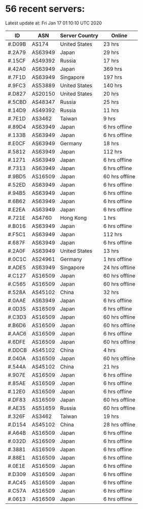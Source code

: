 # 56 recent servers:

Latest update at: Fri Jan 17 01:10:10 UTC 2020

| ID | ASN | Server Country | Online |
| -- | --- | -------------- | ------ |
| #.D09B | AS174 | United States | 23 hrs |
| #.2A79 | AS63949 | Japan | 29 hrs |
| #.15CF | AS49392 | Russia | 17 hrs |
| #.42A0 | AS63949 | Japan | 369 hrs |
| #.7F1D | AS63949 | Singapore | 197 hrs |
| #.9FC3 | AS53889 | United States | 140 hrs |
| #.D827 | AS20150 | United States | 20 hrs |
| #.5CBD | AS48347 | Russia | 25 hrs |
| #.14D9 | AS49392 | Russia | 11 hrs |
| #.7E1D | AS3462 | Taiwan | 9 hrs |
| #.89D4 | AS63949 | Japan | 6 hrs offline |
| #.133B | AS63949 | Japan | 6 hrs offline |
| #.E0CF | AS63949 | Germany | 18 hrs |
| #.5812 | AS63949 | Japan | 112 hrs |
| #.1271 | AS63949 | Japan | 6 hrs offline |
| #.7313 | AS63949 | Japan | 6 hrs offline |
| #.9BD5 | AS16509 | Japan | 60 hrs offline |
| #.52ED | AS63949 | Japan | 6 hrs offline |
| #.94B5 | AS63949 | Japan | 6 hrs offline |
| #.6B62 | AS63949 | Japan | 6 hrs offline |
| #.E2EA | AS63949 | Japan | 6 hrs offline |
| #.721E | AS4760 | Hong Kong | 1 hrs |
| #.B016 | AS63949 | Japan | 6 hrs offline |
| #.F5C1 | AS63949 | Japan | 112 hrs |
| #.687F | AS63949 | Japan | 6 hrs offline |
| #.2A0F | AS63949 | United States | 13 hrs |
| #.0C1C | AS24961 | Germany | 1 hrs offline |
| #.ADE5 | AS63949 | Singapore | 24 hrs offline |
| #.C127 | AS16509 | Japan | 60 hrs offline |
| #.C565 | AS16509 | Japan | 60 hrs offline |
| #.528A | AS45102 | China | 32 hrs |
| #.0AAE | AS63949 | Japan | 6 hrs offline |
| #.0D35 | AS16509 | Japan | 6 hrs offline |
| #.C3D3 | AS16509 | Japan | 60 hrs offline |
| #.B6D6 | AS16509 | Japan | 60 hrs offline |
| #.AAC6 | AS16509 | Japan | 6 hrs offline |
| #.6DFE | AS16509 | Japan | 60 hrs offline |
| #.DDCB | AS45102 | China | 4 hrs |
| #.040A | AS16509 | Japan | 60 hrs offline |
| #.544A | AS45102 | China | 21 hrs |
| #.907E | AS16509 | Japan | 6 hrs offline |
| #.85AE | AS16509 | Japan | 6 hrs offline |
| #.12E0 | AS16509 | Japan | 6 hrs offline |
| #.DF83 | AS16509 | Japan | 60 hrs offline |
| #.AE35 | AS51659 | Russia | 60 hrs offline |
| #.326F | AS3462 | Taiwan | 19 hrs |
| #.D154 | AS45102 | China | 28 hrs offline |
| #.A64B | AS16509 | Japan | 6 hrs offline |
| #.032D | AS16509 | Japan | 6 hrs offline |
| #.3881 | AS16509 | Japan | 6 hrs offline |
| #.88E1 | AS16509 | Japan | 6 hrs offline |
| #.0E1E | AS16509 | Japan | 6 hrs offline |
| #.D309 | AS16509 | Japan | 6 hrs offline |
| #.AC45 | AS16509 | Japan | 6 hrs offline |
| #.C57A | AS16509 | Japan | 6 hrs offline |
| #.0613 | AS16509 | Japan | 6 hrs offline |

